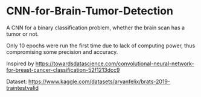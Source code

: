 # CNN-for-Brain-Tumor-Detection

A CNN for a binary classification problem, whether the brain scan has a tumor or not.

Only 10 epochs were run the first time due to lack of computing power, thus compromising some precision and accuracy.

Inspired by https://towardsdatascience.com/convolutional-neural-network-for-breast-cancer-classification-52f1213dcc9

Dataset: https://www.kaggle.com/datasets/aryanfelix/brats-2019-traintestvalid
